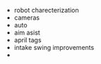 
 * robot charecterization 
 * cameras
 * auto
 * aim asist
 * april tags
 * intake swing improvements
 * 
